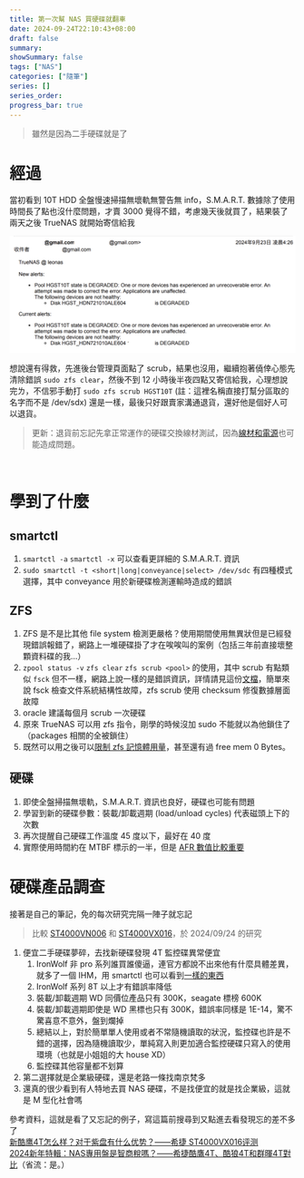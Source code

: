 ```yaml
---
title: 第一次幫 NAS 買硬碟就翻車
date: 2024-09-24T22:10:43+08:00
draft: false
summary: 
showSummary: false
tags: ["NAS"]
categories: ["隨筆"]
series: []
series_order: 
progress_bar: true
---
```


> 雖然是因為二手硬碟就是了

# 經過
當初看到 10T HDD 全盤慢速掃描無壞軌無警告無 info，S.M.A.R.T. 數據除了使用時間長了點也沒什麼問題，才賣 3000 覺得不錯，考慮幾天後就買了，結果裝了兩天之後 TrueNAS 就開始寄信給我

![zfs alert](alert.png "TrueNAS 系統警告")

想說還有得救，先進後台管理頁面點了 scrub，結果也沒用，繼續抱著僥倖心態先清除錯誤 `sudo zfs clear`，然後不到 12 小時後半夜四點又寄信給我，心理想說完ㄌ，不信邪手動打 `sudo zfs scrub HGST10T` (註：這裡名稱直接打幫分區取的名字而不是 /dev/sdx) 還是一樣，最後只好跟賣家溝通退貨，還好他是個好人可以退貨。

> 更新：退貨前忘記先拿正常運作的硬碟交換線材測試，因為[線材和電源](https://blog.user.today/10-free-truenas-note/)也可能造成問題。

<br>

# 學到了什麼
## smartctl
1. `smartctl -a` `smartctl -x` 可以查看更詳細的 S.M.A.R.T. 資訊
2. `sudo smartctl -t <short|long|conveyance|select> /dev/sdc` 有四種模式選擇，其中 conveyance 用於新硬碟檢測運輸時造成的錯誤

## ZFS
1. ZFS 是不是比其他 file system 檢測更嚴格？使用期間使用無異狀但是已經發現錯誤報錯了，網路上一堆硬碟掛了才在唉唉叫的案例（包括三年前直接壞整顆資料碟的我...）
2. `zpool status -v` `zfs clear` `zfs scrub <pool>` 的使用，其中 scrub 有點類似 `fsck` 但不一樣，網路上說一樣的是錯誤資訊，詳情請見這份[文檔](https://illumos.org/books/zfs-admin/gavwg.html)，簡單來說 fsck 檢查文件系統結構性故障，zfs scrub 使用 checksum 修復數據層面故障
3. oracle 建議每個月 scrub 一次硬碟
4. 原來 TrueNAS 可以用 zfs 指令，剛學的時候沒加 sudo 不能就以為他鎖住了（packages 相關的全被鎖住）
5. 既然可以用之後可以[限制 zfs 記憶體用量](https://jose.scjtqs.com/truenas/2023-10-08-1972/truenas-scale-%E8%B0%83%E6%95%B4%E9%BB%98%E8%AE%A4%E7%9A%84-arc%E5%86%85%E5%AD%98%E5%8D%A0%E7%94%A8%E8%A7%84%E5%88%99.html)，甚至還有過 free mem 0 Bytes。

## 硬碟
1. 即使全盤掃描無壞軌，S.M.A.R.T. 資訊也良好，硬碟也可能有問題
2. 學習到新的硬碟參數：裝載/卸載週期 (load/unload cycles) 代表磁頭上下的次數
3. 再次提醒自己硬碟工作溫度 45 度以下，最好在 40 度
4. 實際使用時間約在 MTBF 標示的一半，但是 [AFR 數值比較重要](https://www.seagate.com/tw/zh/support/kb/hard-disk-drive-reliability-and-mtbf-afr-174791en/)

# 硬碟產品調查
接著是自己的筆記，免的每次研究完隔一陣子就忘記

> 比較 [ST4000VN006](https://www.seagate.com/www-content/datasheets/pdfs/ironwolf-18tb-DS1904-20-2111TW-zh_TW.pdf) 和 [ST4000VX016](https://www.seagate.com/files/www-content/datasheets/pdfs/skyhawk-3-5-hdd-DS1902-17-2107TW-zh_TW.pdf)，於 2024/09/24 的研究

1. 便宜二手硬碟夢碎，去找新硬碟發現 4T 監控碟異常便宜
    1. IronWolf 非 pro 系列誰買誰傻逼，連官方都說不出來他有什麼具體差異，就多了一個 IHM，用 smartctl 也可以看到[一樣的東西](https://www.truenas.com/community/threads/seagate-iron-wolf-%E2%84%A2-health-management.58629/)
    2. IronWolf 系列 8T 以上才有錯誤率降低
    3. 裝載/卸載週期 WD 同價位產品只有 300K，seagate 標榜 600K
    4. 裝載/卸載週期即使是 WD 黑標也只有 300K，錯誤率同樣是 1E-14，驚不驚喜意不意外，盤到爛掉
    5. 總結以上，對於簡單單人使用或者不常隨機讀取的狀況，監控碟也許是不錯的選擇，因為隨機讀取少，單純寫入則更加適合監控硬碟只寫入的使用環境（也就是小姐姐的大 house XD）
    6. 監控碟其他容量都不划算
5. 第二選擇就是企業級硬碟，還是老路一條找南京梵多
6. 還真的很少看到有人特地去買 NAS 硬碟，不是找便宜的就是找企業級，這就是 M 型化社會嗎


參考資料，這就是看了又忘記的例子，寫這篇前搜尋到又點進去看發現忘的差不多了  
[新酷鹰4T怎么样？对于紫盘有什么优势？——希捷 ST4000VX016评测](https://www.youtube.com/watch?v=bi4f5eN9LoU)  
[2024新年特輯：NAS專用盤是智商稅嗎？——希捷酷鷹4T、酷狼4T和群暉4T對比](https://www.youtube.com/watch?v=IR9LW3oOeEg)（省流：是。）
